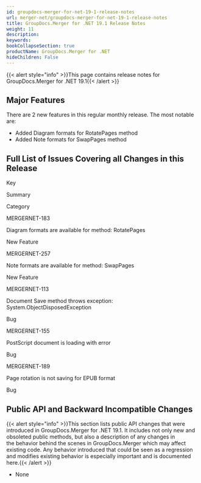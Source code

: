 ```yaml
---
id: groupdocs-merger-for-net-19-1-release-notes
url: merger-net/groupdocs-merger-for-net-19-1-release-notes
title: GroupDocs.Merger for .NET 19.1 Release Notes
weight: 11
description: 
keywords: 
bookCollapseSection: true
productName: GroupDocs.Merger for .NET
hideChildren: False
---
```

{{< alert style="info" >}}This page contains release notes for GroupDocs.Merger for .NET 19.1{{< /alert >}}

## Major Features

There are 2 new features in this regular monthly release. The most notable are:

*   Added Diagram formats for RotatePages method
*   Added Note formats for SwapPages method

## Full List of Issues Covering all Changes in this Release

Key

Summary

Category

MERGERNET-183

Diagram formats are available for method: RotatePages

New Feature

MERGERNET-257

Note formats are available for method: SwapPages

New Feature

MERGERNET-113

Document Save method throws exception: System.ObjectDisposedException

Bug

MERGERNET-155

PostScript document is loading with error

Bug

MERGERNET-189

Page rotation is not saving for EPUB format

Bug

## Public API and Backward Incompatible Changes

{{< alert style="info" >}}This section lists public API changes that were introduced in GroupDocs.Merger for .NET 19.1. It includes not only new and obsoleted public methods, but also a description of any changes in the behavior behind the scenes in GroupDocs.Merger which may affect existing code. Any behavior introduced that could be seen as a regression and modifies existing behavior is especially important and is documented here.{{< /alert >}}

*   None
